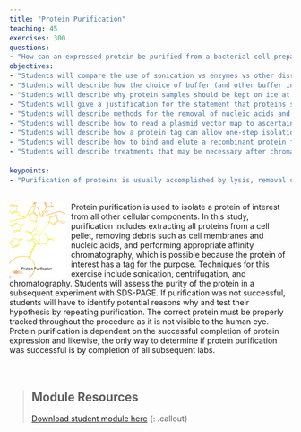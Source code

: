 ```yaml
---
title: "Protein Purification"
teaching: 45
exercises: 300
questions:
- "How can an expressed protein be purified from a bacterial cell preparation?"
objectives:
- "Students will compare the use of sonication vs enzymes vs other disruption techniques for cell wall breakage."
- "Students will describe how the choice of buffer (and other buffer ingredients and additives) can protect or damage an enzyme’s structure and function."
- "Students will describe why protein samples should be kept on ice at all times."
- "Students will give a justification for the statement that proteins should be studied in purified form rather than in the ligand-bound or complexed forms they may take up in the cell."
- "Students will describe methods for the removal of nucleic acids and extraneous membranes and lipids."
- "Students will describe how to read a plasmid vector map to ascertain whether a tag will be expressed."
- "Students will describe how a protein tag can allow one-step isolation of a foreign protein from E. coli but may require tag removal after purification."
- "Students will describe how to bind and elute a recombinant protein from the appropriate affinity resin."
- "Students will describe treatments that may be necessary after chromatography, such as elution agent removal or protein concentration."

keypoints:
- "Purification of proteins is usually accomplished by lysis, removal of nucleic acids, and affinity chromatography utilizing a 6-histidine tag or fusion protein tag."
---
```

<img src="../fig/purification.png" alt="Protein Purification" width="100" style="float: left; margin-top: 0px; margin-right: 10px" />
Protein purification is used to isolate a protein of interest from all other cellular components. In this study, purification includes extracting all proteins from a cell pellet, removing debris such as cell membranes and nucleic acids, and performing appropriate affinity chromatography, which is possible because the protein of interest has a tag for the purpose. Techniques for this exercise include sonication, centrifugation, and chromatography. Students will assess the purity of the protein in a subsequent experiment with SDS-PAGE. If purification was not successful, students will have to identify potential reasons why and test their hypothesis by repeating purification.  The correct protein must be properly tracked throughout the procedure as it is not visible to the human eye. Protein purification is dependent on the successful completion of protein expression and likewise, the only way to determine if protein purification was successful is by completion of all subsequent labs.
<br/><br/><br/>

> ## Module Resources
>[Download student module here](https://docs.google.com/document/d/1fpPBCLaxMPFWxNmPSMyugIvjqxtKIFj9NiTtbx83drg/edit?usp=sharing)
{: .callout}
